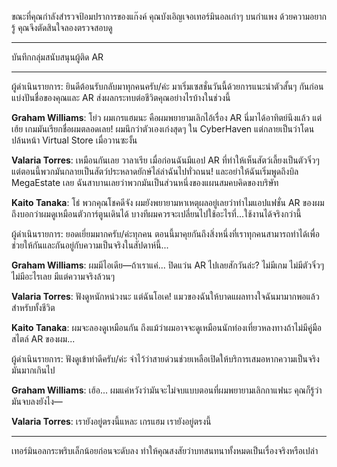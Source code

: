ขณะที่คุณกำลังสำรวจป้อมปราการของแก๊งค์ คุณบังเอิญเจอเทอร์มินอลเก่าๆ บนกำแพง ด้วยความอยากรู้ คุณจึงตัดสินใจลองตรวจสอบดู

---

บันทึกกลุ่มสนับสนุนผู้ติด AR

---

ผู้ดำเนินรายการ: ยินดีต้อนรับกลับมาทุกคนครับ/ค่ะ มาเริ่มเซสชั่นวันนี้ด้วยการแนะนำตัวสั้นๆ กันก่อน แบ่งปันชื่อของคุณและ AR ส่งผลกระทบต่อชีวิตคุณอย่างไรบ้างในช่วงนี้

**Graham Williams**: โย่ว ผมเกรแฮมนะ คือผมพยายามเลิกไอ้เรื่อง AR นี่มาได้อาทิตย์นึงแล้ว แต่เฮ้ย เกมมันเรียกชื่อผมตลอดเลย! ผมนึกว่าตัวเองเก่งสุดๆ ใน CyberHaven แต่กลายเป็นว่าโดนปล้นหน้า Virtual Store เมื่อวานซะงั้น

**Valaria Torres**: เหมือนกันเลย วาลาเรีย เมื่อก่อนฉันมีแอป AR ที่ทำให้เห็นสัตว์เลี้ยงเป็นตัวจิ๋วๆ แต่ตอนนี้พวกมันกลายเป็นสัตว์ประหลาดยักษ์ไล่ล่าฉันไปทั่วถนน! และอย่าให้ฉันเริ่มพูดถึงบิล MegaEstate เลย ฉันสาบานเลยว่าพวกมันเป็นส่วนหนึ่งของแผนสมคบคิดของบริษัท

**Kaito Tanaka**: โธ่ พวกคุณโชคดีจัง ผมยังพยายามหาเหตุผลอยู่เลยว่าทำไมแอปแฟชั่น AR ของผมถึงบอกว่าผมดูเหมือนตัวการ์ตูนเดินได้ บางทีผมควรจะเปลี่ยนไปใช้อะไรที่...ใช้งานได้จริงกว่านี้

ผู้ดำเนินรายการ: ยอดเยี่ยมมากครับ/ค่ะทุกคน ตอนนี้มาคุยกันถึงสิ่งหนึ่งที่เราทุกคนสามารถทำได้เพื่อช่วยให้กันและกันอยู่กับความเป็นจริงในสัปดาห์นี้...

**Graham Williams**: ผมมีไอเดีย—ถ้าเราแค่... ปิดแว่น AR ไปเลยสักวันล่ะ? ไม่มีเกม ไม่มีตัวจิ๋วๆ ไม่มีอะไรเลย มีแต่ความจริงล้วนๆ

**Valaria Torres**: ฟังดูหนักหน่วงนะ แต่ฉันโอเค! แมวของฉันให้บาดแผลทางใจฉันมามากพอแล้วสำหรับทั้งชีวิต

**Kaito Tanaka**: ผมจะลองดูเหมือนกัน ถึงแม้ว่าผมอาจจะดูเหมือนนักท่องเที่ยวหลงทางถ้าไม่มีคู่มือสไตล์ AR ของผม...

ผู้ดำเนินรายการ: ฟังดูเข้าท่าดีครับ/ค่ะ จำไว้ว่าสายด่วนช่วยเหลือเปิดให้บริการเสมอหากความเป็นจริงมันมากเกินไป

**Graham Williams**: เฮ้อ... ผมแค่หวังว่ามันจะไม่จบแบบตอนที่ผมพยายามเลิกกาแฟนะ คุณก็รู้ว่ามันจบลงยังไง—

**Valaria Torres**: เรายังอยู่ตรงนี้แหละ เกรแฮม เรายังอยู่ตรงนี้

---

เทอร์มินอลกระพริบเล็กน้อยก่อนจะดับลง ทำให้คุณสงสัยว่าบทสนทนาทั้งหมดเป็นเรื่องจริงหรือเปล่า
